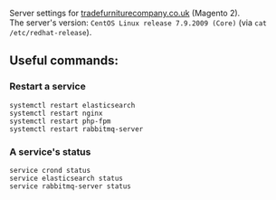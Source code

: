 Server settings for [tradefurniturecompany.co.uk](https://www.tradefurniturecompany.co.uk) (Magento 2).  
The server's version: `CentOS Linux release 7.9.2009 (Core)` (via `cat /etc/redhat-release`).

## Useful commands:
### Restart a service
```                                
systemctl restart elasticsearch
systemctl restart nginx
systemctl restart php-fpm
systemctl restart rabbitmq-server  
```       

### A service's status
```         
service crond status
service elasticsearch status                        
service rabbitmq-server status
```                       
